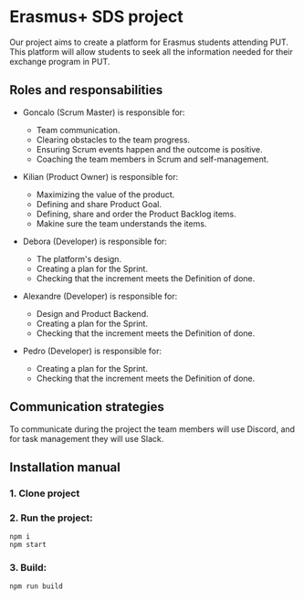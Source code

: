 # Erasmus+ SDS project
Our project aims to create a platform for Erasmus students attending PUT. This platform will allow students to seek all the information needed for their exchange program in PUT.

## Roles and responsabilities 

- Goncalo (Scrum Master) is responsible for:
  - Team communication.
  - Clearing obstacles to the team progress.
  - Ensuring Scrum events happen and the outcome is positive.
  - Coaching the team members in Scrum and self-management.

- Kilian (Product Owner) is responsible for:
  - Maximizing the value of the product.
  - Defining and share Product Goal.
  - Defining, share and order the Product Backlog items.
  - Makine sure the team understands the items.

- Debora (Developer) is responsible for:
  - The platform's design.
  - Creating a plan for the Sprint.
  - Checking that the increment meets the Definition of done.

- Alexandre (Developer) is responsible for:
  - Design and Product Backend.
  - Creating a plan for the Sprint.
  - Checking that the increment meets the Definition of done.

- Pedro (Developer) is responsible for:
  - Creating a plan for the Sprint.
  - Checking that the increment meets the Definition of done.

## Communication strategies

To communicate during the project the team members will use Discord, and for task management they will use Slack.

## Installation manual

### 1. Clone project

### 2. Run the project:
  ```shell
  npm i
  npm start
  ```
  
### 3. Build:
  ```shell
  npm run build
  ```
